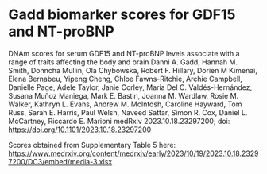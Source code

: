 # Gadd biomarker scores for GDF15 and NT-proBNP

 DNAm scores for serum GDF15 and NT-proBNP levels associate with a range of 
 traits affecting the body and brain
Danni A. Gadd, Hannah M. Smith, Donncha Mullin, Ola Chybowska, Robert F. Hillary, 
Dorien M Kimenai, Elena Bernabeu, Yipeng Cheng, Chloe Fawns-Ritchie, 
Archie Campbell, Danielle Page, Adele Taylor, Janie Corley, Maria Del C. Valdés-Hernández, 
Susana Muñoz Maniega, Mark E. Bastin, Joanna M. Wardlaw, Rosie M. Walker, Kathryn L. Evans,
Andrew M. McIntosh, Caroline Hayward, Tom Russ, Sarah E. Harris, Paul Welsh, Naveed Sattar,
 Simon R. Cox, Daniel L. McCartney, Riccardo E. Marioni
medRxiv 2023.10.18.23297200; doi: https://doi.org/10.1101/2023.10.18.23297200 

Scores obtained from Supplementary Table 5 here:
https://www.medrxiv.org/content/medrxiv/early/2023/10/19/2023.10.18.23297200/DC3/embed/media-3.xlsx

